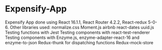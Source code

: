 # Expensify-App
Expensify App done using React 16.1.1, React Router 4.2.2, React-redux 5-0-6. Other libraries used: normalize.css Moment.js airbnb react-dates uuid.js Testing functions with Jest Testing components with react-test-renderer Testing components with Enzyme.js, enzyme-adapter-react-16 and enzyme-to-json Redux-thunk for dispatching functions Redux-mock-store
